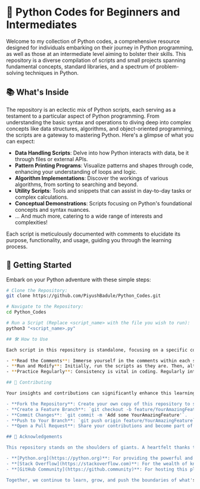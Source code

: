 # 🐍 Python Codes for Beginners and Intermediates

Welcome to my collection of Python codes, a comprehensive resource designed for individuals embarking on their journey in Python programming, as well as those at an intermediate level aiming to bolster their skills. This repository is a diverse compilation of scripts and small projects spanning fundamental concepts, standard libraries, and a spectrum of problem-solving techniques in Python.

## 📚 What's Inside

The repository is an eclectic mix of Python scripts, each serving as a testament to a particular aspect of Python programming. From understanding the basic syntax and operations to diving deep into complex concepts like data structures, algorithms, and object-oriented programming, the scripts are a gateway to mastering Python. Here's a glimpse of what you can expect:

- **Data Handling Scripts**: Delve into how Python interacts with data, be it through files or external APIs.
- **Pattern Printing Programs**: Visualize patterns and shapes through code, enhancing your understanding of loops and logic.
- **Algorithm Implementations**: Discover the workings of various algorithms, from sorting to searching and beyond.
- **Utility Scripts**: Tools and snippets that can assist in day-to-day tasks or complex calculations.
- **Conceptual Demonstrations**: Scripts focusing on Python's foundational concepts and syntax nuances.
- ... And much more, catering to a wide range of interests and complexities!

Each script is meticulously documented with comments to elucidate its purpose, functionality, and usage, guiding you through the learning process.

## 🚀 Getting Started

Embark on your Python adventure with these simple steps:

```bash
# Clone the Repository:
git clone https://github.com/PiyushBadule/Python_Codes.git

# Navigate to the Repository:
cd Python_Codes

# Run a Script (Replace <script_name> with the file you wish to run):
python3 "<script_name>.py"

## 🛠 How to Use

Each script in this repository is standalone, focusing on a specific concept or problem. To maximize your learning experience:

- **Read the Comments**: Immerse yourself in the comments within each script to understand its purpose and methodology.
- **Run and Modify**: Initially, run the scripts as they are. Then, alter them to see the effects of your changes and deepen your understanding.
- **Practice Regularly**: Consistency is vital in coding. Regularly interact with the scripts, challenge your understanding, and apply the concepts in new ways.

## 👥 Contributing

Your insights and contributions can significantly enhance this learning resource. If you have ideas for new features, improvements, or additional examples, here's how you can contribute:

- **Fork the Repository**: Create your own copy of this repository to start making changes.
- **Create a Feature Branch**: `git checkout -b feature/YourAmazingFeature`.
- **Commit Changes**: `git commit -m 'Add some YourAmazingFeature'`.
- **Push to Your Branch**: `git push origin feature/YourAmazingFeature`.
- **Open a Pull Request**: Share your contributions and become part of the community.

## 👏 Acknowledgements

This repository stands on the shoulders of giants. A heartfelt thanks to:

- **[Python.org](https://python.org)**: For providing the powerful and versatile Python programming language and extensive resources.
- **[Stack Overflow](https://stackoverflow.com)**: For the wealth of knowledge and solutions available to programmers of all levels.
- **[GitHub Community](https://github.community)**: For hosting this platform and fostering collaboration and growth among developers worldwide.

Together, we continue to learn, grow, and push the boundaries of what's possible. Your journey in mastering Python starts here. Dive in and start coding!



